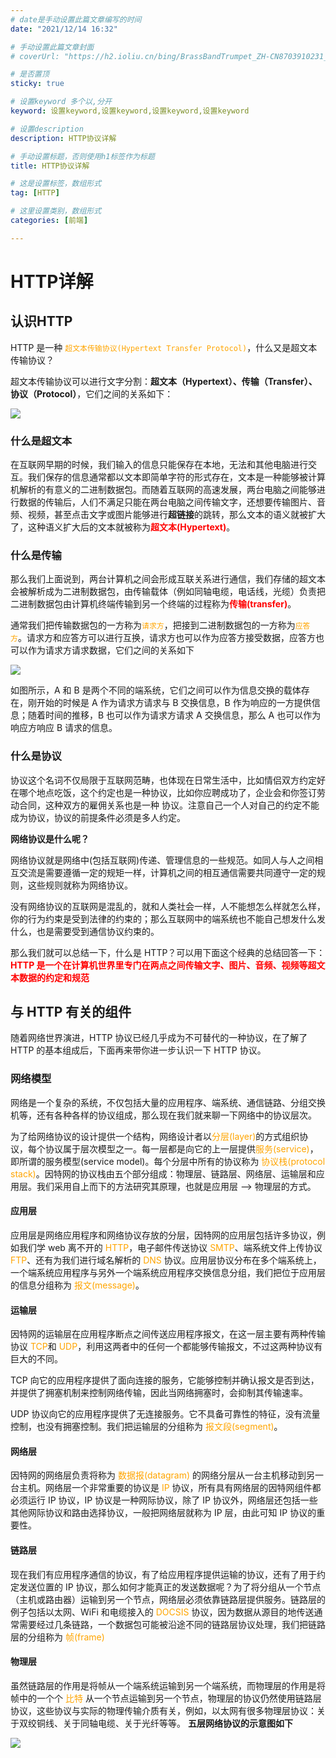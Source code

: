 ```yaml
---
# date是手动设置此篇文章编写的时间
date: "2021/12/14 16:32"

# 手动设置此篇文章封面
# coverUrl: "https://h2.ioliu.cn/bing/BrassBandTrumpet_ZH-CN8703910231_640x480.jpg?imageslim"

# 是否置顶
sticky: true

# 设置keyword 多个以,分开
keyword: 设置keyword,设置keyword,设置keyword,设置keyword

# 设置description
description: HTTP协议详解

# 手动设置标题，否则使用h1标签作为标题
title: HTTP协议详解

# 这是设置标签，数组形式
tag: [HTTP]

# 这里设置类别，数组形式
categories: [前端]

---
```


# HTTP详解

## 认识HTTP

HTTP 是一种 <span style="color:orange">`超文本传输协议(Hypertext Transfer Protocol)`</span>，什么又是超文本传输协议？

超文本传输协议可以进行文字分割：**超文本（Hypertext）、传输（Transfer）、协议（Protocol）**，它们之间的关系如下：

![](https://s4.ax1x.com/2022/02/12/HwAUBQ.png)

### 什么是超文本

在互联网早期的时候，我们输入的信息只能保存在本地，无法和其他电脑进行交互。我们保存的信息通常都以文本即简单字符的形式存在，文本是一种能够被计算机解析的有意义的二进制数据包。而随着互联网的高速发展，两台电脑之间能够进行数据的传输后，人们不满足只能在两台电脑之间传输文字，还想要传输图片、音频、视频，甚至点击文字或图片能够进行**超链接**的跳转，那么文本的语义就被扩大了，这种语义扩大后的文本就被称为<span style="color:red">**超文本(Hypertext)**</span>。

### 什么是传输

那么我们上面说到，两台计算机之间会形成互联关系进行通信，我们存储的超文本会被解析成为二进制数据包，由传输载体（例如同轴电缆，电话线，光缆）负责把二进制数据包由计算机终端传输到另一个终端的过程称为<span style="color:red">**传输(transfer)**</span>。

通常我们把传输数据包的一方称为<span style="color:orange">`请求方`</span>，把接到二进制数据包的一方称为<span style="color:orange">`应答方`</span>。请求方和应答方可以进行互换，请求方也可以作为应答方接受数据，应答方也可以作为请求方请求数据，它们之间的关系如下

![](https://s4.ax1x.com/2022/02/12/HwAguF.png)

如图所示，A 和 B 是两个不同的端系统，它们之间可以作为信息交换的载体存在，刚开始的时候是 A 作为请求方请求与 B 交换信息，B 作为响应的一方提供信息；随着时间的推移，B 也可以作为请求方请求 A 交换信息，那么 A 也可以作为响应方响应 B 请求的信息。

### 什么是协议

协议这个名词不仅局限于互联网范畴，也体现在日常生活中，比如情侣双方约定好在哪个地点吃饭，这个约定也是一种协议，比如你应聘成功了，企业会和你签订劳动合同，这种双方的雇佣关系也是一种 协议。注意自己一个人对自己的约定不能成为协议，协议的前提条件必须是多人约定。

**网络协议是什么呢？**

网络协议就是网络中(包括互联网)传递、管理信息的一些规范。如同人与人之间相互交流是需要遵循一定的规矩一样，计算机之间的相互通信需要共同遵守一定的规则，这些规则就称为网络协议。

没有网络协议的互联网是混乱的，就和人类社会一样，人不能想怎么样就怎么样，你的行为约束是受到法律的约束的；那么互联网中的端系统也不能自己想发什么发什么，也是需要受到通信协议约束的。

那么我们就可以总结一下，什么是 HTTP？可以用下面这个经典的总结回答一下：<span  style="color:red">**HTTP 是一个在计算机世界里专门在两点之间传输文字、图片、音频、视频等超文本数据的约定和规范**</span> 

## 与 HTTP 有关的组件

随着网络世界演进，HTTP 协议已经几乎成为不可替代的一种协议，在了解了 HTTP 的基本组成后，下面再来带你进一步认识一下 HTTP 协议。

### 网络模型

网络是一个复杂的系统，不仅包括大量的应用程序、端系统、通信链路、分组交换机等，还有各种各样的协议组成，那么现在我们就来聊一下网络中的协议层次。

为了给网络协议的设计提供一个结构，网络设计者以<span style="color:orange">分层(layer)</span>的方式组织协议，每个协议属于层次模型之一。每一层都是向它的上一层提供<span style="color:orange">服务(service)</span>，即所谓的服务模型(service model)。每个分层中所有的协议称为 <span style="color:orange">协议栈(protocol stack)</span>。因特网的协议栈由五个部分组成：物理层、链路层、网络层、运输层和应用层。我们采用自上而下的方法研究其原理，也就是应用层 ——> 物理层的方式。

#### 应用层

应用层是网络应用程序和网络协议存放的分层，因特网的应用层包括许多协议，例如我们学 web 离不开的 <span style="color:orange">HTTP</span>，电子邮件传送协议 <span style="color:orange">SMTP</span>、端系统文件上传协议 <span style="color:orange">FTP</span>、还有为我们进行域名解析的<span style="color:orange"> DNS </span>协议。应用层协议分布在多个端系统上，一个端系统应用程序与另外一个端系统应用程序交换信息分组，我们把位于应用层的信息分组称为 <span style="color:orange">报文(message)</span>。

#### 运输层

因特网的运输层在应用程序断点之间传送应用程序报文，在这一层主要有两种传输协议 <span style="color:orange">TCP</span>和 <span style="color:orange">UDP</span>，利用这两者中的任何一个都能够传输报文，不过这两种协议有巨大的不同。

TCP 向它的应用程序提供了面向连接的服务，它能够控制并确认报文是否到达，并提供了拥塞机制来控制网络传输，因此当网络拥塞时，会抑制其传输速率。

UDP 协议向它的应用程序提供了无连接服务。它不具备可靠性的特征，没有流量控制，也没有拥塞控制。我们把运输层的分组称为 <span style="color:orange">报文段(segment)</span>。

#### 网络层

因特网的网络层负责将称为 <span style="color:orange">数据报(datagram) </span>的网络分层从一台主机移动到另一台主机。网络层一个非常重要的协议是<span style="color:orange"> IP </span>协议，所有具有网络层的因特网组件都必须运行 IP 协议，IP 协议是一种网际协议，除了 IP 协议外，网络层还包括一些其他网际协议和路由选择协议，一般把网络层就称为 IP 层，由此可知 IP 协议的重要性。

#### 链路层

现在我们有应用程序通信的协议，有了给应用程序提供运输的协议，还有了用于约定发送位置的 IP 协议，那么如何才能真正的发送数据呢？为了将分组从一个节点（主机或路由器）运输到另一个节点，网络层必须依靠链路层提供服务。链路层的例子包括以太网、WiFi 和电缆接入的<span style="color:orange"> DOCSIS </span>协议，因为数据从源目的地传送通常需要经过几条链路，一个数据包可能被沿途不同的链路层协议处理，我们把链路层的分组称为 <span style="color:orange">帧(frame)</span>

#### 物理层

虽然链路层的作用是将帧从一个端系统运输到另一个端系统，而物理层的作用是将帧中的一个个 <span style="color:orange">比特 </span>从一个节点运输到另一个节点，物理层的协议仍然使用链路层协议，这些协议与实际的物理传输介质有关，例如，以太网有很多物理层协议：关于双绞铜线、关于同轴电缆、关于光纤等等。
**五层网络协议的示意图如下**

![](https://s4.ax1x.com/2022/02/12/HwVKJI.png)
